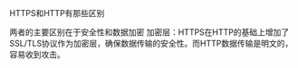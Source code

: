 HTTPS和HTTP有那些区别

两者的主要区别在于安全性和数据加密
加密层：HTTPS在HTTP的基础上增加了SSL/TLS协议作为加密层，确保数据传输的安全性。而HTTP数据传输是明文的，容易收到攻击。
